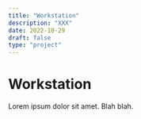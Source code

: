 ```yaml
---
title: "Workstation"
description: "XXX"
date: 2022-10-29
draft: false
type: "project"
---
```


# Workstation

Lorem ipsum dolor sit amet. Blah blah.
